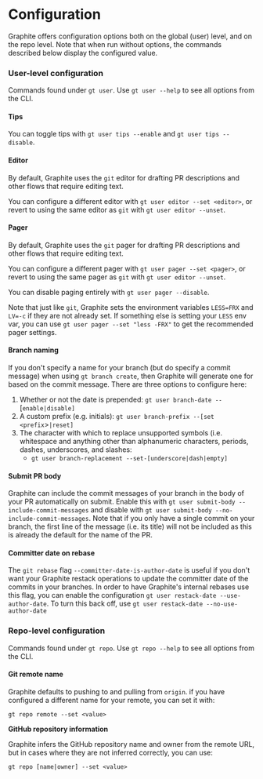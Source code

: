 # Configuration

Graphite offers configuration options both on the global (user) level, and on the repo level.  Note that when run without options, the commands described below display the configured value.

### User-level configuration

Commands found under `gt user`. Use `gt user --help` to see all options from the CLI.

#### Tips

You can toggle tips with `gt user tips --enable` and `gt user tips --disable`.

#### Editor

By default, Graphite uses the `git` editor for drafting PR descriptions and other flows that require editing text.

You can configure a different editor with `gt user editor --set <editor>`, or revert to using the same editor as `git` with `gt user editor --unset`.

#### Pager

By default, Graphite uses the `git` pager for drafting PR descriptions and other flows that require editing text.

You can configure a different pager with `gt user pager --set <pager>`, or revert to using the same pager as `git` with `gt user editor --unset`.

You can disable paging entirely with `gt user pager --disable`.

Note that just like `git`, Graphite sets the environment variables `LESS=FRX` and `LV=-c` if they are not already set.  If something else is setting your `LESS` env var, you can use `gt user pager --set "less -FRX"` to get the recommended pager settings.&#x20;

#### Branch naming

If you don't specify a name for your branch (but do specify a commit message) when using `gt branch create`, then Graphite will generate one for based on the commit message.  There are three options to configure here:

1. Whether or not the date is prepended: `gt user branch-date --`\[`enable|disable]`
2. A custom prefix (e.g. initials): `gt user branch-prefix --[set <prefix`>`|reset]`
3. The character with which to replace unsupported symbols (i.e. whitespace and anything other than alphanumeric characters, periods, dashes, underscores, and slashes:
   * `gt user branch-replacement --set-[underscore|dash|empty]`

#### Submit PR body

Graphite can include the commit messages of your branch in the body of your PR automatically on submit.  Enable this with `gt user submit-body --include-commit-messages` and disable with `gt user submit-body --no-include-commit-messages`.  Note that if you only have a single commit on your branch, the first line of the message (i.e. its title) will not be included as this is already the default for the name of the PR.

#### Committer date on rebase

The `git rebase` flag `--committer-date-is-author-date` is useful if you don't want your Graphite restack operations to update the committer date of the commits in your branches.  In order to have Graphite's internal rebases use this flag, you can enable the configuration `gt user restack-date --use-author-date`.  To turn this back off, use `gt user restack-date --no-use-author-date`





### Repo-level configuration

Commands found under `gt repo`. Use `gt repo --help` to see all options from the CLI.

#### Git remote name

Graphite defaults to pushing to and pulling from `origin`. if you have configured a different name for your remote, you can set it with:

`gt repo remote --set <value>`

**GitHub repository information**

Graphite infers the GitHub repository name and owner from the remote URL, but in cases where they are not inferred correctly, you can use:

`gt repo [name|owner] --set <value>`

####

####

